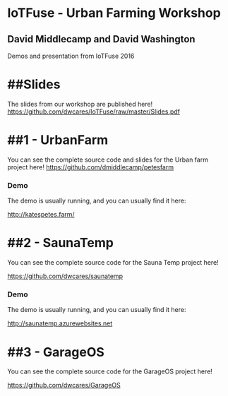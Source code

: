 # IoTFuse - Urban Farming Workshop
## David Middlecamp and David Washington

Demos and presentation from IoTFuse 2016

##Slides
==================

The slides from our workshop are published here!
https://github.com/dwcares/IoTFuse/raw/master/Slides.pdf

##1 - UrbanFarm
==================

You can see the complete source code and slides for the Urban farm project here!
https://github.com/dmiddlecamp/petesfarm


### Demo
The demo is usually running, and you can usually find it here: 

http://katespetes.farm/

##2 - SaunaTemp
==================

You can see the complete source code for the Sauna Temp project here!

https://github.com/dwcares/saunatemp

### Demo
The demo is usually running, and you can usually find it here: 

http://saunatemp.azurewebsites.net


##3 - GarageOS
==================

You can see the complete source code for the GarageOS project here!

https://github.com/dwcares/GarageOS

